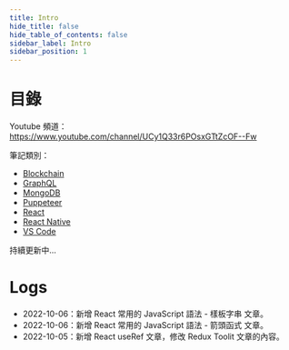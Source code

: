 ```yaml
---
title: Intro
hide_title: false
hide_table_of_contents: false
sidebar_label: Intro
sidebar_position: 1
---
```


# 目錄

Youtube 頻道：
https://www.youtube.com/channel/UCy1Q33r6POsxGTtZcOF--Fw

筆記類別：

- [Blockchain](pathname:///docs/category/blockchain)
- [GraphQL](pathname:///docs/category/graphql)
- [MongoDB](pathname:///docs/category/mongodb)
- [Puppeteer](pathname:///docs/category/puppeteer)
- [React](pathname:///docs/category/react)
- [React Native](pathname:///docs/category/react-native)
- [VS Code](pathname:///docs/category/vs-code)

持續更新中...

# Logs

- 2022-10-06：新增 React 常用的 JavaScript 語法 - 樣板字串 文章。
- 2022-10-06：新增 React 常用的 JavaScript 語法 - 箭頭函式 文章。
- 2022-10-05：新增 React useRef 文章，修改 Redux Toolit 文章的內容。
